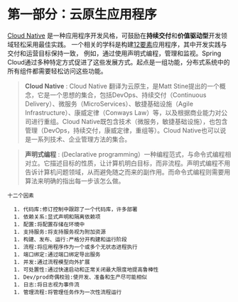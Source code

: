 # 第一部分：云原生应用程序

[Cloud Native][cn] 是一种应用程序开发风格，可鼓励在**持续交付**和**价值驱动型**开发领域轻松采用最佳实践。
一个相关的学科是构建[12要素][12factor]应用程序，其中开发实践与交付和运营目标保持一致，
例如，通过使用声明式编程，管理和监视。Spring Cloud通过多种特定方式促进了这些发展方式。起点是一组功能，分布式系统中的所有组件都需要轻松访问这些功能。

> **Cloud Native** : Cloud Native 翻译为云原生，是Matt Stine提出的一个概念，它是一个思想的集合，包括DevOps、持续交付（Continuous Delivery）、微服务（MicroServices）、敏捷基础设施（Agile Infrastructure）、康威定律（Conways Law）等，以及根据商业能力对公司进行重组。Cloud Native既包含技术（微服务，敏捷基础设施），也包含管理（DevOps，持续交付，康威定律，重组等）。Cloud Native也可以说是一系列技术、企业管理方法的集合。

> **声明式编程** : (Declarative programming）一种编程范式，与命令式编程相对立。它描述目标的性质，让计算机明白目标，而非流程。声明式编程不用告诉计算机问题领域，从而避免随之而来的副作用。而命令式编程则需要用算法来明确的指出每一步该怎么做。

```
十二个因素

  1. 代码库:修订控制中跟踪了一个代码库，许多部署
  1. 依赖关系:显式声明和隔离依赖项
  1. 配置:将配置存储在环境中
  1. 支持服务:将支持服务视为附加资源
  1. 构建、发布、运行:严格分开构建和运行阶段
  1. 流程:将应用程序作为一个或多个无状态进程执行
  1. 端口绑定:通过端口绑定导出服务
  1. 并发:通过流程模型向外扩展
  1. 可处置性:通过快速启动和正常关闭最大限度地提高鲁棒性
  1. Dev/prod奇偶校验:使开发、准备和生产尽可能相似
  1. 日志:将日志视为事件流
  1. 管理流程:将管理任务作为一次性流程运行
```


[cn]: https://tanzu.vmware.com/content/ebooks/migrating-to-cloud-native-application-architectures
[12factor]: https://12factor.net/
